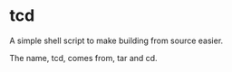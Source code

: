# tcd
A simple shell script to make building from source easier.

The name, tcd, comes from, tar and cd.
